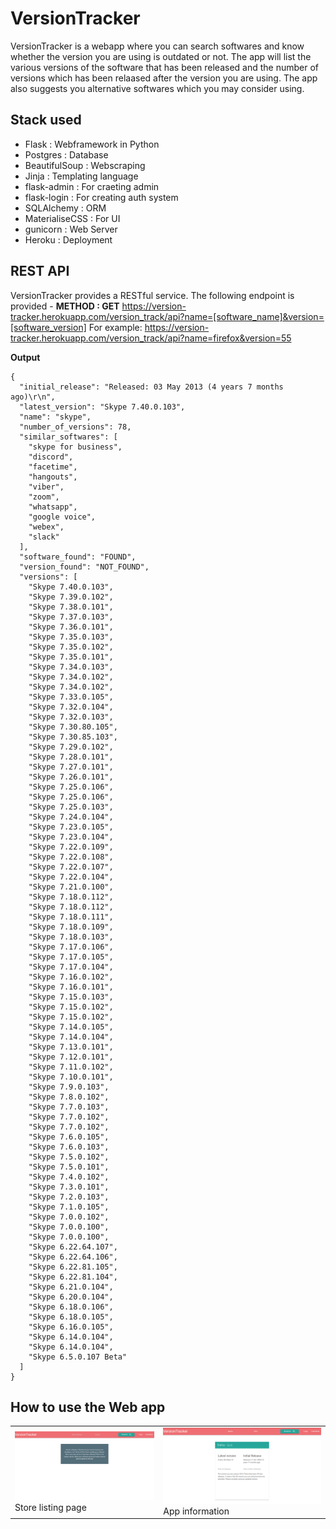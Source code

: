 # VersionTracker

VersionTracker is a webapp where you can search softwares and know whether the version you are using is outdated or not. The 
app will list the various versions of the software that has been released and the number of versions which has been relaased
after the version you are using. The app also suggests you alternative softwares which you may consider using.

## Stack used
- Flask : Webframework in Python
- Postgres : Database
- BeautifulSoup : Webscraping
- Jinja : Templating language
- flask-admin : For craeting admin
- flask-login : For creating auth system
- SQLAlchemy : ORM
- MaterialiseCSS : For UI
- gunicorn : Web Server
- Heroku : Deployment

## REST API
VersionTracker provides a RESTful service. The following endpoint is provided -
**METHOD : GET**
https://version-tracker.herokuapp.com/version_track/api?name=[software_name]&version=[software_version]
For example: 
https://version-tracker.herokuapp.com/version_track/api?name=firefox&version=55

**Output**
```
{
  "initial_release": "Released: 03 May 2013 (4 years 7 months ago)\r\n", 
  "latest_version": "Skype 7.40.0.103", 
  "name": "skype", 
  "number_of_versions": 78, 
  "similar_softwares": [
    "skype for business", 
    "discord", 
    "facetime", 
    "hangouts", 
    "viber", 
    "zoom", 
    "whatsapp", 
    "google voice", 
    "webex", 
    "slack"
  ], 
  "software_found": "FOUND", 
  "version_found": "NOT_FOUND", 
  "versions": [
    "Skype 7.40.0.103", 
    "Skype 7.39.0.102", 
    "Skype 7.38.0.101", 
    "Skype 7.37.0.103", 
    "Skype 7.36.0.101", 
    "Skype 7.35.0.103", 
    "Skype 7.35.0.102", 
    "Skype 7.35.0.101", 
    "Skype 7.34.0.103", 
    "Skype 7.34.0.102", 
    "Skype 7.34.0.102", 
    "Skype 7.33.0.105", 
    "Skype 7.32.0.104", 
    "Skype 7.32.0.103", 
    "Skype 7.30.80.105", 
    "Skype 7.30.85.103", 
    "Skype 7.29.0.102", 
    "Skype 7.28.0.101", 
    "Skype 7.27.0.101", 
    "Skype 7.26.0.101", 
    "Skype 7.25.0.106", 
    "Skype 7.25.0.106", 
    "Skype 7.25.0.103", 
    "Skype 7.24.0.104", 
    "Skype 7.23.0.105", 
    "Skype 7.23.0.104", 
    "Skype 7.22.0.109", 
    "Skype 7.22.0.108", 
    "Skype 7.22.0.107", 
    "Skype 7.22.0.104", 
    "Skype 7.21.0.100", 
    "Skype 7.18.0.112", 
    "Skype 7.18.0.112", 
    "Skype 7.18.0.111", 
    "Skype 7.18.0.109", 
    "Skype 7.18.0.103", 
    "Skype 7.17.0.106", 
    "Skype 7.17.0.105", 
    "Skype 7.17.0.104", 
    "Skype 7.16.0.102", 
    "Skype 7.16.0.101", 
    "Skype 7.15.0.103", 
    "Skype 7.15.0.102", 
    "Skype 7.15.0.102", 
    "Skype 7.14.0.105", 
    "Skype 7.14.0.104", 
    "Skype 7.13.0.101", 
    "Skype 7.12.0.101", 
    "Skype 7.11.0.102", 
    "Skype 7.10.0.101", 
    "Skype 7.9.0.103", 
    "Skype 7.8.0.102", 
    "Skype 7.7.0.103", 
    "Skype 7.7.0.102", 
    "Skype 7.7.0.102", 
    "Skype 7.6.0.105", 
    "Skype 7.6.0.103", 
    "Skype 7.5.0.102", 
    "Skype 7.5.0.101", 
    "Skype 7.4.0.102", 
    "Skype 7.3.0.101", 
    "Skype 7.2.0.103", 
    "Skype 7.1.0.105", 
    "Skype 7.0.0.102", 
    "Skype 7.0.0.100", 
    "Skype 7.0.0.100", 
    "Skype 6.22.64.107", 
    "Skype 6.22.64.106", 
    "Skype 6.22.81.105", 
    "Skype 6.22.81.104", 
    "Skype 6.21.0.104", 
    "Skype 6.20.0.104", 
    "Skype 6.18.0.106", 
    "Skype 6.18.0.105", 
    "Skype 6.16.0.105", 
    "Skype 6.14.0.104", 
    "Skype 6.14.0.104", 
    "Skype 6.5.0.107 Beta"
  ]
}
```
## How to use the Web app
<table>
<tr>
<td><img src="screenshots/vt_main.png"><br/>Store listing page</td>
<td><img src="screenshots/vt_result.png"><br/>App information</td>
</tr>
</table>



